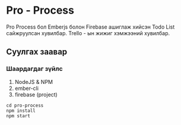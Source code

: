 
# Pro - Process
Pro Process бол Emberjs болон Firebase ашиглаж хийсэн Todo List сайжруулсан хувилбар.
Trello - ын жижиг хэмжээний хувилбар.


## Суулгах заавар
### Шаардагдаг зүйлс

1. NodeJS & NPM 
2. ember-cli
3. firebase (project)

```
cd pro-process
npm install
npm start
```
